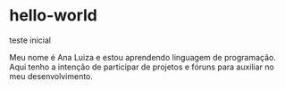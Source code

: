 # hello-world
teste inicial

Meu nome é Ana Luiza e estou aprendendo linguagem de programação. 
Aqui tenho a intenção de participar de projetos e fóruns para auxiliar no meu desenvolvimento.
